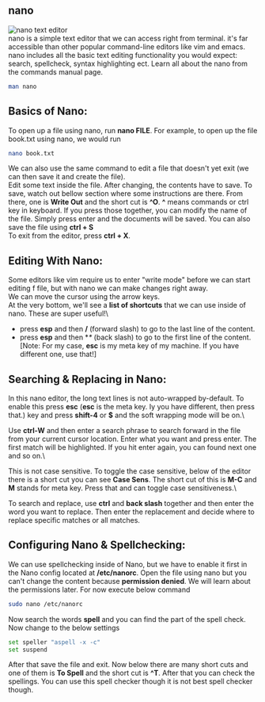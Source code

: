 ## nano
![nano text editor](https://tecnstuff.net/wp-content/uploads/2019/08/install-use-nano-text-editor.jpg)\
nano is a simple text editor that we can access right from terminal. it's far accessible than other popular command-line editors like vim and emacs.\
nano includes all the basic text editing functionality you would expect: search, spellcheck, syntax highlighting ect.
Learn all about the nano from the commands manual page.
```bash
man nano
```

## Basics of Nano:
To open up a file using nano, run **nano FILE**. For example, to open up the file book.txt using nano, we would run
```bash
nano book.txt
```
We can also use the same command to edit a file that doesn't yet exit (we can then save it and create the file).\
Edit some text inside the file. After changing, the contents have to save. To save, watch out bellow section where some instructions are there. From there, one is **Write Out** and the short cut is **^O**. **^** means commands or ctrl key in keyboard. If you press those together, you can modify the name of the file. Simply press enter and the documents will be saved. You can also save the file using **ctrl + S**\
To exit from the editor, press **ctrl + X**.

## Editing With Nano:
Some editors like vim require us to enter "write mode" before we can start editing f file, but with nano we can make changes right away.\
We can move the cursor using the arrow keys.\
At the very bottom, we'll see a **list of shortcuts** that we can use inside of nano. These are super useful!\
- press **esp** and then **/** (forward slash) to go to the last line of the content.
- press **esp** and then **\** (back slash) to go to the first line of the content.
[Note: For my case, **esc** is my meta key of my machine. If you have different one, use that!]

## Searching & Replacing in Nano:
In this nano editor, the long text lines is not auto-wrapped by-default. To enable this press **esc** (**esc** is the meta key. Iy you have different, then press that.) key and press **shift-4** or **$** and the soft wrapping mode will be on.\

Use **ctrl-W** and then enter a search phrase to search forward in the file from your current cursor location. Enter what you want and press enter. The first match will be highlighted. If you hit enter again, you can found next one and so on.\

This is not case sensitive. To toggle the case sensitive, below of the editor there is a short cut you can see **Case Sens**. The short cut of this is **M-C** and **M** stands for meta key. Press that and can toggle case sensitiveness.\

To search and replace, use **ctrl** and **back slash** together and then enter the word you want to replace. Then enter the replacement and decide where to replace specific matches or all matches.

## Configuring Nano & Spellchecking:
We can use spellchecking inside of Nano, but we have to enable it first in the Nano config located at **/etc/nanorc**. Open the file using nano but you can't change the content because **permission denied**. We will learn about the permissions later. For now execute below command
```bash
sudo nano /etc/nanorc
```
Now search the words **spell** and you can find the part of the spell check. Now change to the below settings
```bash
set speller "aspell -x -c"
set suspend
```
After that save the file and exit. Now below there are many short cuts and one of them is **To Spell** and the short cut is **^T**. After that you can check the spellings. You can use this spell checker though it is not best spell checker though.
